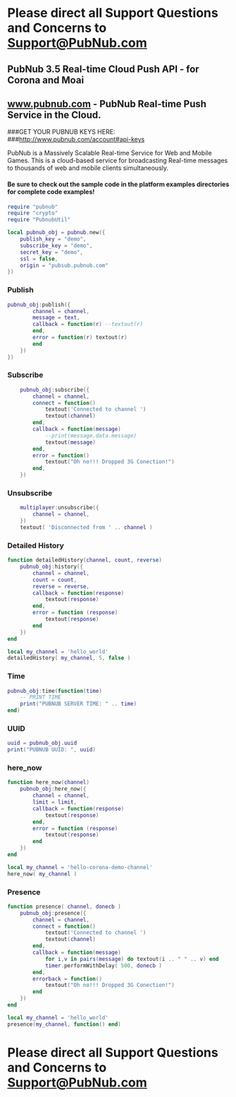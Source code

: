 # Please direct all Support Questions and Concerns to Support@PubNub.com

## PubNub 3.5 Real-time Cloud Push API - for Corona and Moai
## www.pubnub.com - PubNub Real-time Push Service in the Cloud. 

###GET YOUR PUBNUB KEYS HERE:
###http://www.pubnub.com/account#api-keys

PubNub is a Massively Scalable Real-time Service for Web and Mobile Games.
This is a cloud-based service for broadcasting Real-time messages
to thousands of web and mobile clients simultaneously.

#### Be sure to check out the sample code in the platform examples directories for complete code examples!

```lua
require "pubnub"
require "crypto"
require "PubnubUtil"

local pubnub_obj = pubnub.new({
    publish_key = "demo",
    subscribe_key = "demo",
    secret_key = "demo",
    ssl = false,
    origin = "pubsub.pubnub.com"
})

```

### Publish
```lua
pubnub_obj:publish({
        channel = channel,
        message = text,
        callback = function(r) --textout(r)
        end,
        error = function(r) textout(r)
        end
    })
})
```

### Subscribe
```lua
    pubnub_obj:subscribe({
        channel = channel,
        connect = function()
            textout('Connected to channel ')
            textout(channel)
        end,
        callback = function(message)
            --print(message.data.message)
            textout(message)
        end,
        error = function()
            textout("Oh no!!! Dropped 3G Conection!")
        end,
    })
```

### Unsubscribe
```lua
    multiplayer:unsubscribe({
        channel = channel,
    })
    textout( 'Disconnected from ' .. channel )
```

### Detailed History
```lua
function detailedHistory(channel, count, reverse)
    pubnub_obj:history({
        channel = channel,
        count = count,
        reverse = reverse,
        callback = function(response)
            textout(response)
        end,
        error = function (response)
            textout(response)
        end
    })
end

local my_channel = 'hello_world'
detailedHistory( my_channel, 5, false )
```

### Time
```lua
pubnub_obj:time(function(time)
    -- PRINT TIME
    print("PUBNUB SERVER TIME: " .. time)
end)
```

### UUID
```lua
uuid = pubnub_obj.uuid
print("PUBNUB UUID: ", uuid)
```

### here_now
```lua
function here_now(channel)
    pubnub_obj:here_now({
        channel = channel,
        limit = limit,
        callback = function(response)
            textout(response)
        end,
        error = function (response)
            textout(response)
        end
    })
end

local my_channel = 'hello-corona-demo-channel'
here_now( my_channel )
```

### Presence
```lua
function presence( channel, donecb )
    pubnub_obj:presence({
        channel = channel,
        connect = function()
            textout('Connected to channel ')
            textout(channel)
        end,
        callback = function(message)
            for i,v in pairs(message) do textout(i .. " " .. v) end
            timer.performWithDelay( 500, donecb )
        end,
        errorback = function()
            textout("Oh no!!! Dropped 3G Conection!")
        end
    })
end

local my_channel = 'hello_world'
presence(my_channel, function() end)

```

# Please direct all Support Questions and Concerns to Support@PubNub.com
